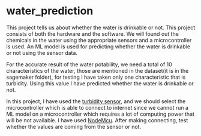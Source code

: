 # water_prediction

This project tells us about whether the water is drinkable or not. This project consists of both the hardware and the software. We will found out the chemicals in the water using the appropriate sensors and a microcontroller is used. An ML model is used for predicting whether the water is drinkable or not using the sensor data.

For the accurate result of the water potability, we need a total of 10 characteristics of the water, those are mentioned in the dataset(it is in the sagemaker folder), for testing I have taken only one characteristic that is turbidity. Using this value I have predicted whether the water is drinkable or not.


In this project, I have used the [turbidity sensor](https://www.amazon.in/Generic-Turbidity-Sensor-with-Module/dp/B09LQY559W/ref=asc_df_B09LQY559W/?tag=googleshopdes-21&linkCode=df0&hvadid=588048897591&hvpos=&hvnetw=g&hvrand=13799334506488912913&hvpone=&hvptwo=&hvqmt=&hvdev=c&hvdvcmdl=&hvlocint=&hvlocphy=9299297&hvtargid=pla-1650636944282&psc=1), and we should select the microcontroller which is able to connect to internet since we cannot run a ML model on a microcontroller which requires a lot of computing power that will be not available. I have used [NodeMcu](https://www.amazon.in/Easy-Electronics-NodeMcu-Development-Board/dp/B06XYRS6KC). After making connecting, test whether the values are coming from the sensor or not.
